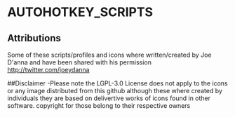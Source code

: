 # AUTOHOTKEY_SCRIPTS


## Attributions 
Some of these scripts/profiles and icons where written/created by Joe D'anna and have been shared with his permission
http://twitter.com/joeydanna


##Disclaimer
-Please note the LGPL-3.0 License does not apply to the icons or any image distributed from this github although these where created by individuals they are based on delivertive works of icons found in other software. copyright for those belong to their respective owners
